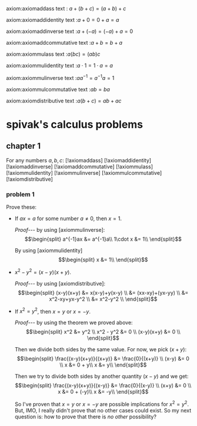 axiom:axiomaddass
text : $a+(b+c) = (a+b)+c$

axiom:axiomaddidentity
text :$a+0 = 0+a = a$

axiom:axiomaddinverse
text :$a+(-a) = (-a)+a = 0$

axiom:axiomaddcommutative
text :$a+b=b+a$

axiom:axiommulass
text :$a(bc) = (ab)c$

axiom:axiommulidentity
text :$a \cdot 1 = 1 \cdot a = a$

axiom:axiommulinverse
text :$aa^{-1} = a^{-1}a = 1$

axiom:axiommulcommutative
text :$ab=ba$

axiom:axiomdistributive
text :$a(b+c) = ab+ac$

# spivak's calculus problems

## chapter 1

For any numbers $a,b,c$:
[!axiomaddass]
[!axiomaddidentity]
[!axiomaddinverse]
[!axiomaddcommutative]
[!axiommulass]
[!axiommulidentity]
[!axiommulinverse]
[!axiommulcommutative]
[!axiomdistributive]

### problem 1

Prove these:

+ If $ax=a$ for some number $a\ne 0$, then $x=1$.

  _Proof---_ by using [axiommulinverse]:
  $$\begin{split}
    a^{-1}ax &= a^{-1}a\\
    1\cdot x &= 1\\
  \end{split}$$
  
  By using [axiommulidentity]
  $$\begin{split}
    x &= 1\\
  \end{split}$$

+ $x^2 - y^2 = (x-y)(x+y)$.

  _Proof---_ by using [axiomdistributive]:
  $$\begin{split}
    (x-y)(x+y) &= x(x-y)+y(x-y) \\
               &= (xx-xy)+(yx-yy) \\
               &= x^2-xy+yx-y^2 \\
               &= x^2-y^2 \\
  \end{split}$$

+ If $x^2 = y^2$, then $x=y$ or $x=-y$.

  _Proof---_ by using the theorem we proved above:
  $$\begin{split}
    x^2         &= y^2 \\
    x^2 - y^2   &= 0 \\
    (x-y)(x+y)  &= 0 \\
  \end{split}$$

  Then we divide both sides by the same value.  For now, we pick $(x+y)$:
  $$\begin{split}
    \frac{(x-y)(x+y)}{(x+y)}  &= \frac{0}{(x+y)} \\
    (x-y)       &= 0 \\
    x           &= 0 + y\\
    x           &= y\\
  \end{split}$$

  Then we try to divide both sides by another quantity $(x-y)$ and we get:
  $$\begin{split}
    \frac{(x-y)(x+y)}{(x-y)}  &= \frac{0}{(x-y)} \\
    (x+y)       &= 0 \\
    x           &= 0 + (-y)\\
    x           &= -y\\
  \end{split}$$

  So I've proven that $x=y$ or $x=-y$ are possible implications for $x^2=y^2$.
  But, IMO, I really didn't prove that no other cases could exist.  So my next
  question is:  how to prove that there is _no other_ possibility?
